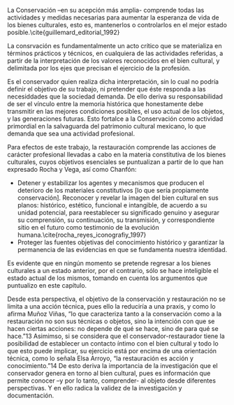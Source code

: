 La Conservación –en su acepción más amplia- comprende todas las actividades y medidas necesarias para aumentar la esperanza de vida de los bienes culturales, esto es, mantenerlos o controlarlos en el mejor estado posible.\cite{guillemard_editorial_1992}

La consrvación es fundamentalmente un acto crítico que se materializa en términos prácticos y técnicos, en cualquiera de las actividades referidas, a partir de la interpretación de los valores reconocidos en el bien cultural, y delimitada por los ejes que precisan el ejercicio de la profesión.

Es el conservador quien realiza dicha interpretación, sin lo cual no podría definir el objetivo de su trabajo, ni pretender que éste responda a las necesiddades que la sociedad demanda. De ello deriva su responsabilidad de ser el vínculo entre la memoria histórica que honestamente debe transmitir en las mejores condiciones posibles, el uso actual de los objetos, y las generaciones futuras. Esto fortalce a la Conservación como actividad primordial en la salvaguarda del patrimonio cultural mexicano, lo que demanda que sea una actividad profesional.

Para efectos de este trabajo, la restauración comprende las acciones de carácter profesional llevadas a cabo en la materia constitutiva de los bienes culturales, cuyos objetivos esenciales se puntualizan a partir de lo que han expresado Rocha y Vega, así como Chanfón:

+ Detener y estabilizar los agentes y mecanismos que producen el deterioro de los materiales constitutivos [lo que sería propiamente conservación]. Reconocer y revelar la imagen del bien cultural en sus planos: histórico, estético, funcional e intangible, de acuerdo a su unidad potencial, para reestablecer su significado genuino y asegurar su comprensión, su continuación, su transmisión, y correspondiente sitio en el futuro como testimonio de la evolución humana.\cite{rocha_reyes_iconografiy_1997}
+ Proteger las fuentes objetivas del conocimiento histórico y garantizar la permanencia de las evidencias en que se fundamenta nuestra identidad.

Es evidente que en ningún momento se pretende regresar a los bienes culturales a un estado anterior, por el contrario, sólo se hace inteligible el estado actual de los mismos, tomando en cuenta los argumentos que puntualizo en este capítulo.

Desde esta perspectiva, el objetivo de la conservación y restauración no se limita a una acción técnica, pues ello la reduciría a una praxis, y como lo afirma Muñoz Viñas, “lo que caracteriza tanto a la conservación como a la restauración no son sus técnicas o objetos, sino la intención con que se hacen ciertas acciones: no depende de qué se hace, sino de para qué se hace.”13 Asimimso, si se considera que el conservador-restaurador tiene la posibilidad de establecer un contacto íntimo con el bien cultural y todo lo que esto puede implicar, su ejercicio está por encima de una orientación técnica, como lo señala Elsa Arroyo, “la restauración es acción y conocimiento.”14 De esto deriva la importancia de la investigación que el conservador genera en torno al bien cultural, pues es información que permite conocer –y por lo tanto, comprender- al objeto desde diferentes perspectivas. Y en ello radica la validez de la investigación y documentación.